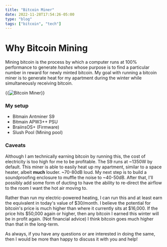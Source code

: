 ```yaml
---
title: "Bitcoin Miner"
date: 2022-11-28T17:54:26-05:00
type: "blog"
tags: ["bitcoin", "tech"]
---
```


# Why Bitcoin Mining

Mining bitcoin is the process by which a computer runs at 100% performance to generate _hashes_ whose purpose is to find a particular number in reward for newly minted bitcoin. My goal with running a bitcoin miner is to generate heat for my apartment during the winter while simultaneously receiving bitcoin.

{{<img src="/img/bitcoin_miner.webp" caption="Bitmain Antminer S9" alt="Bitcoin Miner">}}

### My setup

- Bitmain Antminer S9
- Bitmain APW3++ PSU
- BraiinsOS+ (Firmware)
- Slush Pool (Mining pool)

### Caveats

Although I am technically earning bitcoin by running this, the cost of electricity is too high for me to be profitable. The S9 runs at ~1350W by default. This miner is able to easily heat up my apartment, similar to a space heater, albeit **much** louder. ~70-80dB loud. My next step is to build a soundproofing enclosure to muffle the noise to ~40-50dB. After that, I'll possibly add some form of ducting to have the ability to re-direct the airflow to the room I want the hot air moving to.

Rather than run my electric-powered heating, I can run this and at least earn the equivalent in today's value of $30/month. I believe the potential for bitcoin's price is much higher than where it currently sits at $16,000. If the price hits $50,000 again or higher, then any bitcoin I earned this winter will be in profit again. (Not financial advice) I think bitcoin goes much higher than that in the long-term.

As always, if you have any questions or are interested in doing the same, then I would be more than happy to discuss it with you and help!
